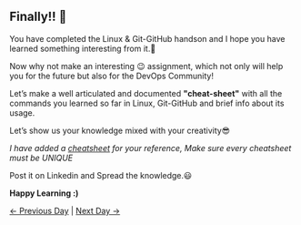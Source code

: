 ## Finally!! 🎉

You have completed the Linux & Git-GitHub handson and I hope you have learned something interesting from it.🙌

Now why not make an interesting 😉 assignment, which not only will help you for the future but also for the DevOps Community!

Let’s make a well articulated and documented **"cheat-sheet"** with all the commands you learned so far in Linux, Git-GitHub and brief info about its usage.

Let’s show us your knowledge mixed with your creativity😎

_I have added a [cheatsheet](https://education.github.com/git-cheat-sheet-education.pdf) for your reference, Make sure every cheatsheet must be UNIQUE_

Post it on Linkedin and Spread the knowledge.😃

**Happy Learning :)**

[← Previous Day](../day11/README.md) | [Next Day →](../day13/README.md)
